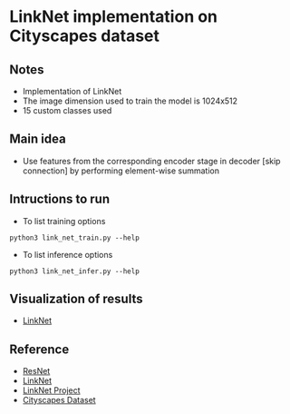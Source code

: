 # LinkNet implementation on Cityscapes dataset

## Notes
* Implementation of LinkNet
* The image dimension used to train the model is 1024x512
* 15 custom classes used

## Main idea
* Use features from the corresponding encoder stage in decoder [skip connection] by performing element-wise summation

## Intructions to run
* To list training options
```
python3 link_net_train.py --help
```
* To list inference options
```
python3 link_net_infer.py --help
```

## Visualization of results
* [LinkNet](https://youtu.be/qT2-NQb-sec)

## Reference
* [ResNet](https://arxiv.org/abs/1512.03385)
* [LinkNet](https://arxiv.org/pdf/1707.03718.pdf)
* [LinkNet Project](https://codeac29.github.io/projects/linknet/)
* [Cityscapes Dataset](https://www.cityscapes-dataset.com/)
